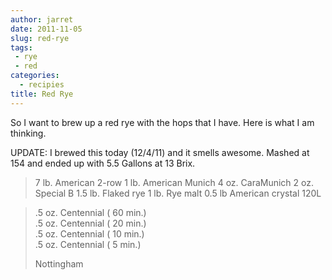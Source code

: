 ```yaml
---
author: jarret
date: 2011-11-05
slug: red-rye
tags: 
 - rye
 - red
categories:
  - recipies
title: Red Rye
---
```


So I want to brew up a red rye with the hops that I have. Here is what I
am thinking.

UPDATE: I brewed this today (12/4/11) and it smells awesome. Mashed at
154 and ended up with 5.5 Gallons at 13 Brix.

> 7 lb. American 2-row
> 1 lb. American Munich
> 4 oz. CaraMunich
> 2 oz. Special B
> 1.5 lb. Flaked rye
> 1 lb. Rye malt
> 0.5 lb American crystal 120L

>  .5 oz. Centennial ( 60 min.)  
>  .5 oz. Centennial ( 20 min.)  
>  .5 oz. Centennial ( 10 min.)  
>  .5 oz. Centennial ( 5 min.)
>
> Nottingham
>

